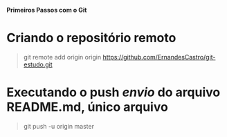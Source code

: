 **Primeiros Passos com o Git**

# Criando o repositório remoto

> git remote add origin origin https://github.com/ErnandesCastro/git-estudo.git

# Executando o push *envio* do arquivo README.md, único arquivo

> git push -u origin master
